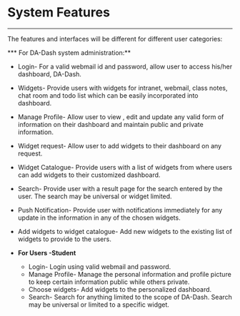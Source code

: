 # System Features


---



The features and interfaces will be different for different user categories:

*** For DA-Dash system administration:**
    
  * Login- For a valid webmail id and password, allow user to access his/her dashboard, DA-Dash.
  * Widgets- Provide users with widgets for intranet, webmail, class notes, chat room and todo list which can be easily incorporated into dashboard.
  * Manage Profile- Allow user to view , edit and update any valid form of information on their dashboard and maintain public and private information.
  * Widget request- Allow user to add widgets to their dashboard on any request.
  * Widget Catalogue- Provide users with a list of widgets from where users can add widgets to their customized dashboard.
  * Search- Provide user with  a result page for the search entered by the user. The search may be universal or widget limited.
  * Push Notification- Provide user with notifications immediately for any update in the information in any of the chosen widgets.
  * Add widgets to widget catalogue- Add new widgets to the existing list of widgets to provide to the users.
        
*   **For Users -Student**
    * Login- Login using valid webmail and password.
    * Manage Profile- Manage the personal information and profile picture to keep certain information public while others private.
    * Choose widgets- Add widgets to the personalized dashboard.
    * Search- Search for anything limited to the scope of DA-Dash. Search may be universal or limited to a specific widget.